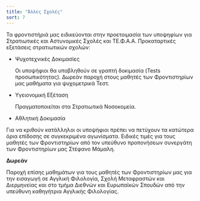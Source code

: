 ```yaml
---
title: "Άλλες Σχολές"
sort: 7
---
```


Τα φροντιστήριά μας ειδικεύονται στην προετοιμασία των υποψηφίων για Στρατιωτικές και Αστυνομικές Σχολές και ΤΕ.Φ.Α.Α.
Προκαταρτικές εξετάσεις στρατιωτικών σχολών:



 - Ψυχοτεχνικές Δοκιμασίες

    Οι υποψήφιοι θα υποβληθούν σε γραπτή δοκιμασία (Tests προσωπικότητας).
    Δωρεάν παροχή στους μαθητές των Φροντιστηρίων μας μαθήματα για ψυχομετρικά Τεστ.

 - Υγειονομική Εξέταση

    Πραγματοποιείται στα Στρατιωτικά Νοσοκομεία.

 - Αθλητική Δοκιμασία

Για να κριθούν κατάλληλοι οι υποψήφιοι πρέπει να πετύχουν τα κατώτερα όρια επίδοσης σε συγκεκριμένα αγωνίσματα.
Ειδικές τιμές για τους μαθητές των Φροντιστηρίων από τον υπεύθυνο προπονήσεων συνεργάτη των Φροντιστηρίων μας Στέφανο Μάμαλη.

**Δωρεάν**

Παροχή επίσης μαθημάτων για τους μαθητές των Φροντιστηρίων μας για την εισαγωγή σε Αγγλική Φιλολογία, Σχολή Μεταφραστών και Διερμηνείας και στο τμήμα Διεθνών και Ευρωπαϊκών Σπουδών από την υπεύθυνη καθηγήτρια Αγγλικής Φιλολογίας.
